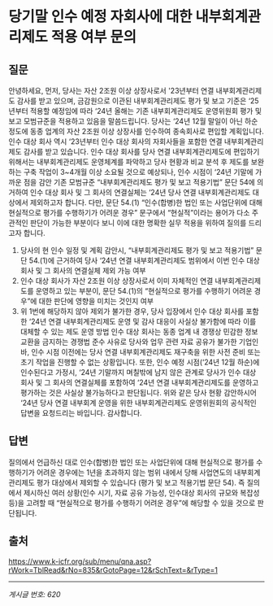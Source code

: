 # 당기말 인수 예정 자회사에 대한 내부회계관리제도 적용 여부 문의

## 질문
안녕하세요,
먼저, 당사는 자산 2조원 이상 상장사로서 '23년부터 연결 내부회계관리제도 감사를 받고 있으며, 금감원으로 이관된 내부회계관리제도 평가 및 보고 기준은 ‘25년부터 적용할 예정임에 따라 ‘24년 올해는 기존 내부회계관리제도 운영위원회 평가 및 보고 모범규준을 적용하고 있음을 말씀드립니다.
당사는 ‘24년 12월 말일이 아닌 하순 정도에 동종 업계의 자산 2조원 이상 상장사를 인수하여 종속회사로 편입할 계획입니다.
인수 대상 회사 역시 ‘23년부터 인수 대상 회사의 자회사들을 포함한 연결 내부회계관리제도 감사를 받고 있습니다.
인수 대상 회사를 당사 연결 내부회계관리제도에 편입하기 위해서는 내부회계관리제도 운영체계를 파악하고 당사 현황과 비교 분석 후 제도를 보완하는 구축 작업이 3~4개월 이상 소요될 것으로 예상되나, 인수 시점이 ‘24년 기말에 가까운 점을 감안 기존 모범규준 “내부회계관리제도 평가 및 보고 적용기법” 문단 54에 의거하여 인수 대상 회사 및 그 회사의 연결실체는 ‘24년 당사 연결 내부회계관리제도 대상에서 제외하고자 합니다.
다만, 문단 54.(1) “인수(합병)한 법인 또는 사업단위에 대해 현실적으로 평가를 수행하기가 어려운 경우” 문구에서 “현실적”이라는 용어가 다소 주관적인 판단이 가능한 부분이다 보니 이에 대한 명확한 실무 적용을 위하여 질의를 드리고자 합니다.
1. 당사의 현 인수 일정 및 계획 감안시, “내부회계관리제도 평가 및 보고 적용기법” 문단 54.(1)에 근거하여 당사 ‘24년 연결 내부회계관리제도 범위에서 이번 인수 대상 회사 및 그 회사의 연결실체 제외 가능 여부
2. 인수 대상 회사가 자산 2조원 이상 상장사로서 이미 자체적인 연결 내부회계관리제도를 운영하고 있는 부분이, 문단 54.(1)의 “현실적으로 평가를 수행하기 어려운 경우”에 대한 판단에 영향을 미치는 것인지 여부
3. 위 1번에 해당하지 않아 제외가 불가한 경우, 당사 입장에서 인수 대상 회사를 포함한 ‘24년 연결 내부회계관리제도 운영 및 감사 대응이 사실상 불가함에 따라 이를 대체할 수 있는 제도 운영 방법
인수 대상 회사는 동종 업계 내 경쟁상 민감한 정보 교환을 금지하는 경쟁법 준수 사유로 당사와 업무 관련 자료 공유가 불가한 기업인 바, 인수 시점 이전에는 당사 연결 내부회계관리제도 재구축을 위한 사전 준비 또는 초기 작업을 진행할 수 없는 상황입니다.
또한, 인수 예정 시점(‘24년 12월 하순)에 인수된다고 가정시, ‘24년 기말까지 며칠밖에 남지 않은 관계로 당사가 인수 대상 회사 및 그 회사의 연결실체를 포함하여 ‘24년 연결 내부회계관리제도를 운영하고 평가하는 것은 사실상 불가능하다고 판단됩니다.
위와 같은 당사 현황 감안하시어 ‘24년 당사 연결 내부회계 운영을 위한 내부회계관리제도 운영위원회의 공식적인 답변을 요청드리는 바입니다.
감사합니다.

## 답변
질의에서 언급하신 대로 인수(합병)한 법인 또는 사업단위에 대해 현실적으로 평가를 수행하기가 어려운 경우에는 1년을 초과하지 않는 범위 내에서 당해 사업연도의 내부회계관리제도 평가 대상에서 제외할 수 있습니다 (평가 및 보고 적용기법 문단 54). 즉 질의에서 제시하신 여러 상황(인수 시기, 자료 공유 가능성, 인수대상 회사의 규모와 복잡성 등)을 고려할 때 “현실적으로 평가를 수행하기 어려운 경우”에 해당할 수 있을 것으로 판단됩니다.

## 출처
https://www.k-icfr.org/sub/menu/qna.asp?rWork=TblRead&rNo=835&rGotoPage=12&rSchText=&rType=1

---
*게시글 번호: 620*
